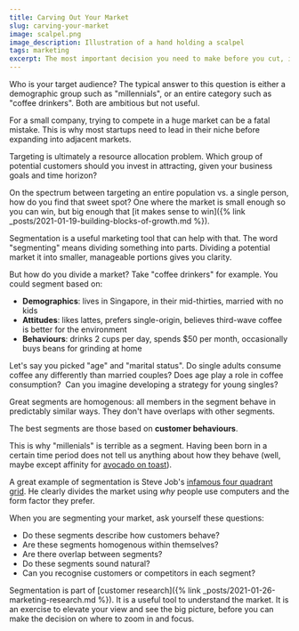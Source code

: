 ```yaml
---
title: Carving Out Your Market
slug: carving-your-market
image: scalpel.png
image_description: Illustration of a hand holding a scalpel
tags: marketing
excerpt: The most important decision you need to make before you cut, is where to cut.
---
```


Who is your target audience? The typical answer to this question is either a demographic group such as "millennials", or an entire category such as "coffee drinkers". Both are ambitious but not useful.

For a small company, trying to compete in a huge market can be a fatal mistake. This is why most startups need to lead in their niche before expanding into adjacent markets.

Targeting is ultimately a resource allocation problem. Which group of potential customers should you invest in attracting, given your business goals and time horizon?

On the spectrum between targeting an entire population vs. a single person, how do you find that sweet spot? One where the market is small enough so you can win, but big enough that [it makes sense to win]({% link _posts/2021-01-19-building-blocks-of-growth.md %}).

Segmentation is a useful marketing tool that can help with that. The word "segmenting" means dividing something into parts. Dividing a potential market it into smaller, manageable portions gives you clarity.

But how do you divide a market? Take "coffee drinkers" for example. You could segment based on:

- **Demographics**: lives in Singapore, in their mid-thirties, married with no kids
- **Attitudes**: likes lattes, prefers single-origin, believes third-wave coffee is better for the environment
- **Behaviours**: drinks 2 cups per day, spends $50 per month, occasionally buys beans for grinding at home

Let's say you picked "age" and "marital status". Do single adults consume coffee any differently than married couples? Does age play a role in coffee consumption?  Can you imagine developing a strategy for young singles?

Great segments are homogenous: all members in the segment behave in predictably similar ways. They don't have overlaps with other segments.

The best segments are those based on **customer behaviours**.

This is why "millenials" is terrible as a segment. Having been born in a certain time period does not tell us anything about how they behave (well, maybe except affinity for [avocado on toast](https://twitter.com/60Mins/status/864065346516377600)).

A great example of segmentation is Steve Job's [infamous four quadrant grid](https://www.casestudyinc.com/apples-four-quadrant-product-grid/). He clearly divides the market using _why_ people use computers and the form factor they prefer.

When you are segmenting your market, ask yourself these questions:

- Do these segments describe how customers behave?
- Are these segments homogenous within themselves?
- Are there overlap between segments?
- Do these segments sound natural?
- Can you recognise customers or competitors in each segment?

Segmentation is part of [customer research]({% link _posts/2021-01-26-marketing-research.md %}). It is a useful tool to understand the market. It is an exercise to elevate your view and see the big picture, before you can make the decision on where to zoom in and focus.